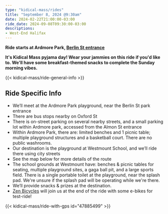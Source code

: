 ```yaml
---
type: "kidical-mass/rides"
title: "September 8, 2024 @9:30am"
date: 2024-02-22T21:00:00-03:00
ride_date: 2024-09-08T09:30:00-03:00
descriptions:
- West-End Halifax
---
```


**Ride starts at Ardmore Park, [Berlin St entrance](https://maps.app.goo.gl/YgTP153Vc3WsfEes6)**

**It's Kidical Mass pyjama day! Wear your jammies on this ride if you'd like to. We'll have some breakfast-themed snacks to complete the Sunday morning vibes.**


{{< kidical-mass/ride-general-info >}}

## Ride Specific Info
* We’ll meet at the Ardmore Park playground, near the Berlin St park entrance
* There are bus stops nearby on Oxford St
* There is on-street parking on several nearby streets, and a small parking lot within Ardmore park, accessed from the Almon St entrance
* Within Ardmore Park, there are: limited benches and 1 picnic table; multiple playground structures and a basketball court. There are no public washrooms.
* Our destination is the playground at Westmount School, and we’ll ride there using city streets
* See the map below for more details of the route
* The school grounds at Westmount have: benches & picnic tables for seating, multiple playground sites, a gaga ball pit, and a large sports field. There is a single portable toilet at the playground, near the splash pad. We're unsure if the splash pad will be operating while we're there.
* We’ll provide snacks & prizes at the destination.
* [Zen Bicycles](https://zenebikes.ca/) will join us at the end of the ride with some e-bikes for test-ride!

{{< kidical-mass/ride-with-gps id="47885499" >}}
